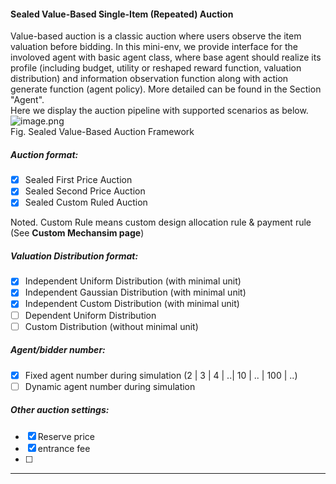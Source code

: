 #### Sealed Value-Based Single-Item (Repeated) Auction
Value-based auction is a classic auction where users observe the item valuation before bidding. In this mini-env, we provide interface for the involoved agent with basic agent class, where base agent should realize its profile (including budget, utility or reshaped reward function, valuation distribution) and information observation function along with action generate function (agent policy). More detailed can be found in the Section "Agent". <br />Here we display the auction pipeline with supported scenarios as below. <br />![image.png](https://intranetproxy.alipay.com/skylark/lark/0/2023/png/229273/1684209706671-91917816-e7c9-4266-b449-f71b90ed27a1.png#clientId=uf5c8941e-5149-4&from=paste&height=459&id=u12d5ebe0&originHeight=459&originWidth=680&originalType=binary&ratio=1&rotation=0&showTitle=false&size=236555&status=done&style=none&taskId=u5d9c8b92-e9cf-46cb-9bdf-54cf4e2b4d2&title=&width=680)<br />Fig. Sealed Value-Based Auction Framework
##### Auction format:

- [x] Sealed First Price Auction
- [x] Sealed Second Price Auction
- [x] Sealed Custom Ruled Auction

Noted. Custom Rule means custom design allocation rule & payment rule (See **Custom Mechansim page**)                                                                                                                                              
##### Valuation Distribution format:

- [x] Independent Uniform Distribution (with minimal unit) 
- [x] Independent Gaussian Distribution (with minimal unit) 
- [x] Independent Custom Distribution (with minimal unit) 
- [ ] Dependent Uniform Distribution 
- [ ] Custom Distribution (without minimal unit) 

##### Agent/bidder number:

- [x] Fixed agent number during simulation (2 | 3 | 4 | ..| 10 | .. | 100 | ..) 
- [ ] Dynamic agent number during simulation 

##### Other auction settings:

- [x] Reserve price
- [x] entrance fee
- [ ] <br />

---

#### <br />
